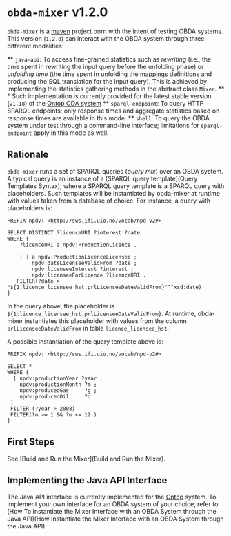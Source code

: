 # `obda-mixer` v1.2.0

`obda-mixer` is a [maven](http://maven.apache.org/) project born with the intent of testing OBDA systems. This version (`1.2.0`) can interact with the OBDA system through three different modalities:

** `java-api`: To access fine-grained statistics such as _rewriting_ (i.e., the time spent in rewriting the input query before the unfolding phase) or _unfolding time_ (the time spent in unfolding the mappings definitions and producing the SQL translation for the input query). This is achieved by implementing the statistics gathering methods in the abstract class `Mixer`. 
** * Such implementation is currently provided for the latest stable version (`v1.18`) of the [Ontop ODA system](https://github.com/ontop/ontop)
** `sparql-endpoint`: To query HTTP SPARQL endpoints; only response times and aggregate statistics based on response times are available in this mode.
** `shell`: To query the OBDA system under test through a command-line interface; limitations for `sparql-endpoint` apply in this mode as well.

## Rationale

`obda-mixer` runs a set of SPARQL queries (_query mix_) over an OBDA system. A typical query is an instance of a [SPARQL query template](Query Templates Syntax), where a SPARQL query template is a SPARQL query with placeholders. Such templates will be instantiated by obda-mixer at runtime with values taken from a database of choice. For instance, a query with placeholders is:

~~~
PREFIX npdv: <http://sws.ifi.uio.no/vocab/npd-v2#>

SELECT DISTINCT ?licenceURI ?interest ?date
WHERE {
    ?licenceURI a npdv:ProductionLicence .
    		
    [ ] a npdv:ProductionLicenceLicensee ;
      	npdv:dateLicenseeValidFrom ?date ;
      	npdv:licenseeInterest ?interest ;
      	npdv:licenseeForLicence ?licenceURI .   
   FILTER(?date > "${1:licence_licensee_hst.prlLicenseeDateValidFrom}"^^xsd:date)	
}
~~~

In the query above, the placeholder is `${1:licence_licensee_hst.prlLicenseeDateValidFrom}`. At runtime, obda-mixer instantiates this placeholder with values from the column `prlLicenseeDateValidFrom` in table `licence_licensee_hst`.

A possible instantiation  of the query template above is:

~~~
PREFIX npdv: <http://sws.ifi.uio.no/vocab/npd-v2#>

SELECT *
WHERE {
  [ npdv:productionYear ?year ;
    npdv:productionMonth ?m ;
    npdv:producedGas     ?g ;
    npdv:producedOil     ?o 
 ]
 FILTER (?year > 2008) 
 FILTER(?m >= 1 && ?m <= 12 )
} 
~~~

## First Steps

See [Build and Run the Mixer](Build and Run the Mixer).

## Implementing the Java API Interface

The Java API interface is currently implemented for the [Ontop](https://github.com/ontop/ontop) system. 
To implement your own interface for an OBDA system of your choice, refer to [How To Instantiate the Mixer Interface with an OBDA System through the Java API](How Instantiate the Mixer Interface with an OBDA System through the Java API)
